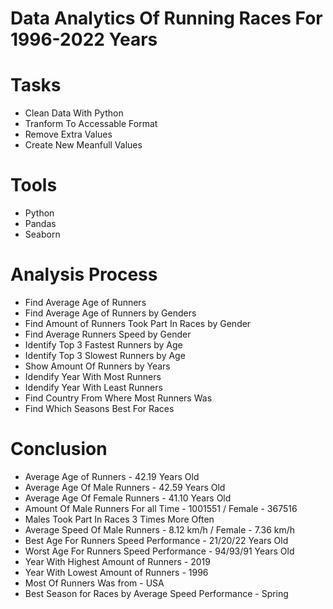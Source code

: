 # Data Analytics Of Running Races For 1996-2022 Years

# Tasks
- Clean Data With Python
- Tranform To Accessable Format
- Remove Extra Values
- Create New Meanfull Values

# Tools
- Python
- Pandas
- Seaborn

# Analysis Process
- Find Average Age of Runners
- Find Average Age of Runners by Genders
- Find Amount of Runners Took Part In Races by Gender
- Find Average Runners Speed by Gender
- Identify Top 3 Fastest Runners by Age
- Identify Top 3 Slowest Runners by Age
- Show Amount Of Runners by Years
- Idendify Year With Most Runners
- Idendify Year With Least Runners
- Find Country From Where Most Runners Was
- Find Which Seasons Best For Races

# Conclusion
- Average Age of Runners - 42.19 Years Old
- Average Age Of Male Runners - 42.59 Years Old
- Average Age Of Female Runners - 41.10 Years Old
- Amount Of Male Runners For all Time - 1001551 / Female - 367516
- Males Took Part In Races 3 Times More Often
- Average Speed Of Male Runners - 8.12 km/h / Female - 7.36 km/h
- Best Age For Runners Speed Performance - 21/20/22 Years Old
- Worst Age For Runners Speed Performance - 94/93/91 Years Old
- Year With Highest Amount of Runners - 2019
- Year With Lowest Amount of Runners - 1996
- Most Of Runners Was from - USA
- Best Season for Races by Average Speed Performance - Spring
